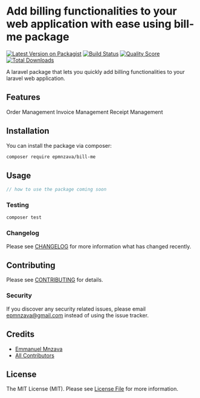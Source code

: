 # Add billing functionalities to your web application with ease using bill-me package

[![Latest Version on Packagist](https://img.shields.io/packagist/v/epmnzava/bill-me.svg?style=flat-square)](https://packagist.org/packages/epmnzava/bill-me)
[![Build Status](https://img.shields.io/travis/epmnzava/bill-me/master.svg?style=flat-square)](https://travis-ci.org/epmnzava/bill-me)
[![Quality Score](https://img.shields.io/scrutinizer/g/epmnzava/bill-me.svg?style=flat-square)](https://scrutinizer-ci.com/g/epmnzava/bill-me)
[![Total Downloads](https://img.shields.io/packagist/dt/epmnzava/bill-me.svg?style=flat-square)](https://packagist.org/packages/epmnzava/bill-me)

A laravel package that lets you quickly add billing functionalities to your laravel web application.

## Features
 Order Management
 Invoice Management
 Receipt Management


## Installation

You can install the package via composer:

```bash
composer require epmnzava/bill-me
```

## Usage

``` php
// how to use the package coming soon
```

### Testing

``` bash
composer test
```

### Changelog

Please see [CHANGELOG](CHANGELOG.md) for more information what has changed recently.

## Contributing

Please see [CONTRIBUTING](CONTRIBUTING.md) for details.

### Security

If you discover any security related issues, please email epmnzava@gmail.com instead of using the issue tracker.

## Credits

- [Emmanuel Mnzava](https://github.com/epmnzava)
- [All Contributors](../../contributors)

## License

The MIT License (MIT). Please see [License File](LICENSE.md) for more information.

